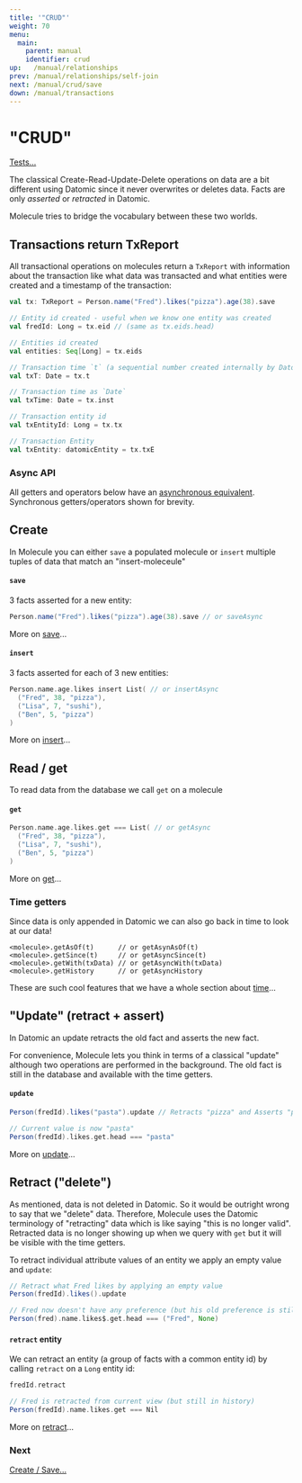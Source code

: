```yaml
---
title: '"CRUD"'
weight: 70
menu:
  main:
    parent: manual
    identifier: crud
up:   /manual/relationships
prev: /manual/relationships/self-join
next: /manual/crud/save
down: /manual/transactions
---
```


# "CRUD"

[Tests...](https://github.com/scalamolecule/molecule/tree/master/coretests/src/test/scala/molecule/coretests/crud)



The classical Create-Read-Update-Delete operations on data are a bit different using Datomic since it never 
overwrites or deletes data. Facts are only
_asserted_ or _retracted_ in Datomic. 

Molecule tries to bridge the vocabulary between these two worlds.


## Transactions return TxReport

All transactional operations on molecules return a `TxReport` with information about the transaction 
like what data was transacted and what entities were created and a timestamp of the transaction:

```scala
val tx: TxReport = Person.name("Fred").likes("pizza").age(38).save

// Entity id created - useful when we know one entity was created
val fredId: Long = tx.eid // (same as tx.eids.head)

// Entities id created
val entities: Seq[Long] = tx.eids

// Transaction time `t` (a sequential number created internally by Datomic identifying the tx)
val txT: Date = tx.t

// Transaction time as `Date`
val txTime: Date = tx.inst

// Transaction entity id
val txEntityId: Long = tx.tx

// Transaction Entity
val txEntity: datomicEntity = tx.txE
```

### Async API

All getters and operators below have an [asynchronous equivalent](/manual/attributes/basics). Synchronous getters/operators shown for brevity.

## Create

In Molecule you can either `save` a populated molecule or `insert` multiple tuples of data that match an "insert-moleceule"

#### `save`
3 facts asserted for a new entity:
```scala
Person.name("Fred").likes("pizza").age(38).save // or saveAsync
```

More on [save](/manual/crud/save/)...


#### `insert`
3 facts asserted for each of 3 new entities: 
```scala
Person.name.age.likes insert List( // or insertAsync
  ("Fred", 38, "pizza"),
  ("Lisa", 7, "sushi"),
  ("Ben", 5, "pizza")
)
```
More on [insert](/manual/crud/insert/)...


## Read / get

To read data from the database we call `get` on a molecule

#### `get`

```scala
Person.name.age.likes.get === List( // or getAsync
  ("Fred", 38, "pizza"),
  ("Lisa", 7, "sushi"),
  ("Ben", 5, "pizza")
)
```
More on [get](/manual/crud/get/)...


### Time getters

Since data is only appended in Datomic we can also go back in time to look at our data!

```
<molecule>.getAsOf(t)      // or getAsynAsOf(t)
<molecule>.getSince(t)     // or getAsyncSince(t)
<molecule>.getWith(txData) // or getAsyncWith(txData)
<molecule>.getHistory      // or getAsyncHistory
```
These are such cool features that we have a whole section about [time](/manual/time)...



## "Update" (retract + assert)

In Datomic an update retracts the old fact and asserts the new fact. 

For convenience, Molecule lets you think in terms of a classical "update" although two operations are performed 
in the background. The old fact is still 
in the database and available with the time getters.

#### `update`

```scala
Person(fredId).likes("pasta").update // Retracts "pizza" and Asserts "pasta"

// Current value is now "pasta"
Person(fredId).likes.get.head === "pasta"
```


More on [update](/manual/crud/update/)...


## Retract ("delete")

As mentioned, data is not deleted in Datomic. So it would be outright wrong to say that we "delete" data. Therefore, 
Molecule uses the Datomic terminology of "retracting" data which is like saying "this is no longer valid". 
Retracted data is no longer showing up when we query with `get` but it will be visible with the time getters.

To retract individual attribute values of an entity we apply an empty value and `update`:

```scala
// Retract what Fred likes by applying an empty value
Person(fredId).likes().update

// Fred now doesn't have any preference (but his old preference is still in history)
Person(fred).name.likes$.get.head === ("Fred", None)
```

#### `retract` entity

We can retract an entity (a group of facts with a common entity id) by calling `retract` on a `Long` entity id:
```scala
fredId.retract

// Fred is retracted from current view (but still in history)
Person(fredId).name.likes.get === Nil
```
More on [retract](/manual/crud/retract/)...



### Next

[Create / Save...](/manual/crud/save)